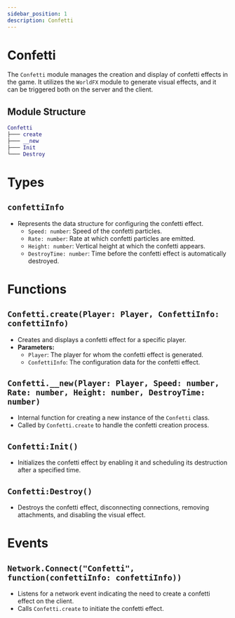 ```yaml
---
sidebar_position: 1
description: Confetti
---
```


# Confetti

The `Confetti` module manages the creation and display of confetti effects in the game. It utilizes the `WorldFX` module to generate visual effects, and it can be triggered both on the server and the client.

## Module Structure

```lua
Confetti
├─── create
├─── __new
├─── Init
└─── Destroy
```

# Types

## `confettiInfo`
- Represents the data structure for configuring the confetti effect.
  - `Speed: number`: Speed of the confetti particles.
  - `Rate: number`: Rate at which confetti particles are emitted.
  - `Height: number`: Vertical height at which the confetti appears.
  - `DestroyTime: number`: Time before the confetti effect is automatically destroyed.

# Functions

## `Confetti.create(Player: Player, ConfettiInfo: confettiInfo)`
- Creates and displays a confetti effect for a specific player.
- **Parameters:**
  - `Player`: The player for whom the confetti effect is generated.
  - `ConfettiInfo`: The configuration data for the confetti effect.

## `Confetti.__new(Player: Player, Speed: number, Rate: number, Height: number, DestroyTime: number)`
- Internal function for creating a new instance of the `Confetti` class.
- Called by `Confetti.create` to handle the confetti creation process.

## `Confetti:Init()`
- Initializes the confetti effect by enabling it and scheduling its destruction after a specified time.

## `Confetti:Destroy()`
- Destroys the confetti effect, disconnecting connections, removing attachments, and disabling the visual effect.

# Events

## `Network.Connect("Confetti", function(confettiInfo: confettiInfo))`
- Listens for a network event indicating the need to create a confetti effect on the client.
- Calls `Confetti.create` to initiate the confetti effect.
